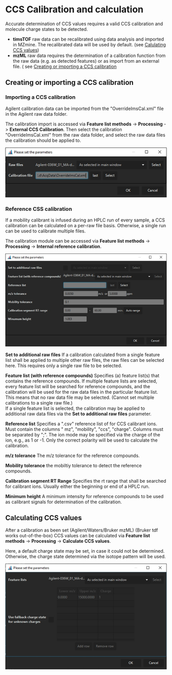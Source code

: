 # CCS Calibration and calculation

Accurate determination of CCS values requires a valid CCS calibration and molecule charge states to
be detected.

- **timsTOF** raw data can be recalibrated using data analysis and imported in MZmine. The
  recalibrated data will be used by default. (see [Calulating CCS values](#Calculating-CCS-values))
- **mzML** raw data requires the determination of a calibration function from the raw data (e.g. as
  detected features) or as import from an external file. (
  see [Creating or importing a CCS calibration](#Creating-or-importing-a-CCS-calibration)

## Creating or importing a CCS calibration

### Importing a CCS calibration

Agilent calibration data can be imported from the "OverrideImsCal.xml" file in the Agilent raw data
folder.

The calibration import is accessed via **Feature list methods** -> **Processing** -> **External CCS
Calibration**. Then select the calibration "OverrideImsCal.xml" from the raw data folder, and select
the raw data files the calibration should be applied to.

![](external.jpg)

### Reference CSS calibration

If a mobility calibrant is infused during an HPLC run of every sample, a CCS calibration can be
calculated on a per-raw file basis. Otherwise, a single run can be used to calibrate multiple files.

The calibration module can be accessed via **Feature list methods** -> **Processing** -> **Internal
reference calibration**.

![](reference.jpg)

**Set to additional raw files** If a calibration calculated from a single feature list shall be
applied to multiple other raw files, the raw files can be selected here. This requires only a single
raw file to be selected.

**Feature list (with reference compounds)** Specifies (a) feature list(s) that contains the
reference compounds. If multiple feature lists are selected, every feature list will be searched for
reference compounds, and the calibration will be used for the raw data files in the particular
feature list. This means that no raw data file may be selected. (Cannot set multiple calibrations to
a single raw file.)  
If a single feature list is selected, the calibration may be applied to additional raw data files
via the **Set to additional raw files** parameter.

**Reference list** Specifies a ".csv" reference list of for CCS calibrant ions. Must contain the
columns "
mz", "mobility", "ccs", "charge". Columns must be separated by ";". The ion mode may be specified
via the charge of the ion, e.g., as 1 or -1. Only the correct polarity will be used to calculate the
calibration.

**m/z tolerance** The m/z tolerance for the reference compounds.

**Mobility tolerance** the mobiltiy tolerance to detect the reference compounds.

**Calibration segment RT Range** Specifies the rt range that shall be searched for calibrant ions.
Usually either the beginning or end of a HPLC run.

**Minimum height** A minimum intensity for reference compounds to be used as calibrant signals for
determination of the calibration.

## Calculating CCS values

After a calibration as been set (Agilent/Waters/Bruker mzML) (Bruker tdf works out-of-the-box)
CCS values can be calculated via **Feature list methods** -> **Processing** -> **Calculate CCS
values**.

Here, a default charge state may be set, in case it could not be determined. Otherwise, the charge
state determined via the isotope pattern will be used.

![](ccscalc.jpg)
